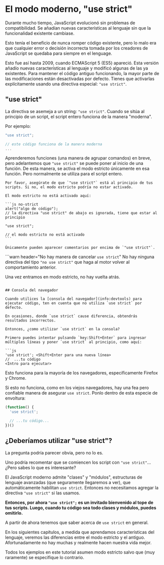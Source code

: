 # El modo moderno, "use strict"

Durante mucho tiempo, JavaScript evolucionó sin problemas de compatibilidad. Se añadían nuevas características al lenguaje sin que la funcionalidad existente cambiase.

Esto tenía el beneficio de nunca romper código existente, pero lo malo era que cualquier error o decisión incorrecta tomada por los creadores de JavaScript se quedaba para siempre en el lenguage.

Esto fue así hasta 2009, cuando ECMAScript 5 (ES5) apareció. Esta versión añadío nuevas características al lenguaje y modificó algunas de las ya existentes. Para mantener el código antiguo funcionando, la mayor parte de las modificaciones están desactivadas por defecto. Tienes que activarlas explícitamente usando una directiva especial: `"use strict"`.

## "use strict"

La directiva se asemeja a un string: `"use strict"`. Cuando se sitúa al principio de un script, el script entero funciona de la manera "moderna".

Por ejemplo:

```js
"use strict";

// este código funciona de la manera moderna
...
```

Aprenderemos funciones (una manera de agrupar comandos) en breve, pero adelantemos que `"use strict"` se puede poner al inicio de una función. De esta manera, se activa el modo estricto únicamente en esa función. Pero normalmente se utiliza para el script entero.

````warn header="Asegúrate de que \"use strict\" está al inicio"
Por favor, asegúrate de que `"use strict"` está al principio de tus scripts. Si no, el modo estricto podría no estar activado.

El modo estricto no está activado aquí:

```js no-strict
alert("algo de código");
// la directiva "use strict" de abajo es ignorada, tiene que estar al principio

"use strict";

// el modo estricto no está activado
```

Únicamente pueden aparecer comentarios por encima de `"use strict"`.
````

```warn header="No hay manera de cancelar `use strict`"
No hay ninguna directiva del tipo `"no use strict"` que haga al motor volver al comportamiento anterior.

Una vez entramos en modo estricto, no hay vuelta atrás.
```

## Consola del navegador

Cuando utilices la [consola del navegador](info:devtools) para ejecutar código, ten en cuenta que no utiliza `use strict` por defecto.

En ocasiones, donde `use strict` cause diferencia, obtendrás resultados incorrectos.

Entonces, ¿como utilizar `use strict` en la consola? 

Primero puedes intentar pulsando `key:Shift+Enter` para ingresar múltiples líneas y poner `use strict` al principio, como aquí:

```js
'use strict'; <Shift+Enter para una nueva línea>
//  ...tu código
<Intro para ejecutar>
```

Esto funciona para la mayoría de los navegadores, específicamente Firefox y Chrome.

Si esto no funciona, como en los viejos navegadores, hay una fea pero confiable manera de asegurar `use strict`. Ponlo dentro de esta especie de envoltura:

```js
(function() {
  'use strict';

  // ...tu código...
})()
```

## ¿Deberíamos utilizar "use strict"?

La pregunta podría parecer obvia, pero no lo es.

Uno podría recomentar que se comiencen los script con `"use strict"`... ¿Pero sabes lo que es interesante?

El JavaScript moderno admite "clases" y "módulos", estructuras de lenguaje avanzadas (que seguramente llegaremos a ver), que automáticamente habilitan `use strict`. Entonces no necesitamos agregar la directiva `"use strict"` si las usamos.

**Entonces, por ahora `"use strict";` es un invitado bienvenido al tope de tus scripts. Luego, cuando tu código sea todo clases y módulos, puedes omitirlo.**

A partir de ahora tenemos que saber acerca de `use strict` en general.

En los siguientes capítulos, a medida que aprendamos características del lenguaje, veremos las diferencias entre el modo estricto y el antiguo. Afortunadamente no hay muchas y realmente hacen nuestra vida mejor.

Todos los ejemplos en este tutorial asumen modo estricto salvo que (muy raramente) se especifique lo contrario.
